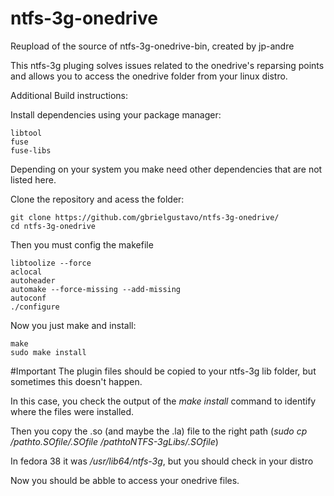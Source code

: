 # ntfs-3g-onedrive
 Reupload of the source of ntfs-3g-onedrive-bin, created by jp-andre

This ntfs-3g pluging solves issues related to the onedrive's reparsing points and allows you to access the onedrive folder from your linux distro.


Additional Build instructions:

Install dependencies using your package manager:
```
libtool
fuse
fuse-libs
```
Depending on your system you make need other dependencies that are not listed here.


Clone the repository and acess the folder:
```
git clone https://github.com/gbrielgustavo/ntfs-3g-onedrive/
cd ntfs-3g-onedrive
```

Then you must config the makefile
```
libtoolize --force
aclocal
autoheader
automake --force-missing --add-missing
autoconf
./configure
```

Now you just make and install:
```
make
sudo make install
```

#Important
The plugin files should be copied to your ntfs-3g lib folder, but sometimes this doesn't happen.

In this case, you check the output of the *make install* command to identify where the files were installed.

Then you copy the .so (and maybe the .la) file to the right path (*sudo cp /pathto.SOfile/.SOfile /pathtoNTFS-3gLibs/.SOfile*)

In fedora 38 it was */usr/lib64/ntfs-3g*, but you should check in your distro

Now you should be abble to access your onedrive files.
